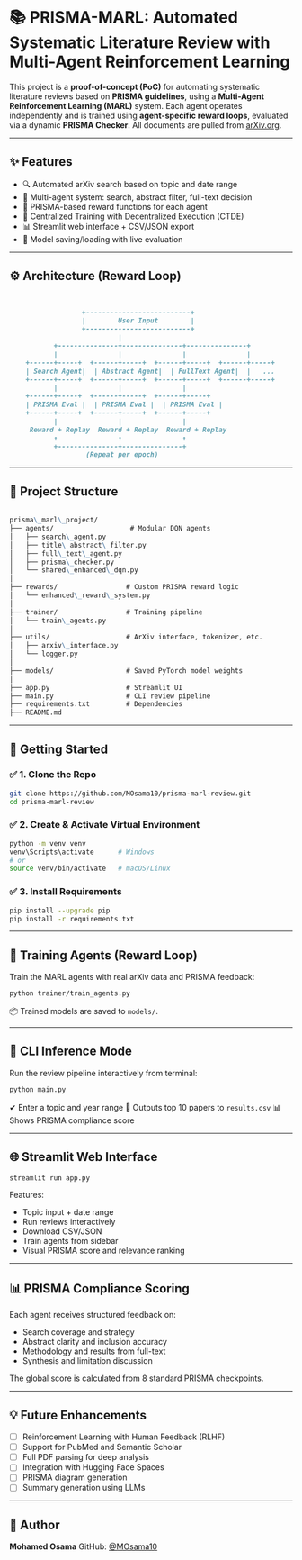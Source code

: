 

# 📚 PRISMA-MARL: Automated Systematic Literature Review with Multi-Agent Reinforcement Learning

This project is a **proof-of-concept (PoC)** for automating systematic literature reviews based on **PRISMA guidelines**, using a **Multi-Agent Reinforcement Learning (MARL)** system. Each agent operates independently and is trained using **agent-specific reward loops**, evaluated via a dynamic **PRISMA Checker**. All documents are pulled from [arXiv.org](https://arxiv.org).

---

## ✨ Features

- 🔍 Automated arXiv search based on topic and date range
- 🧠 Multi-agent system: search, abstract filter, full-text decision
- 🧪 PRISMA-based reward functions for each agent
- 🔁 Centralized Training with Decentralized Execution (CTDE)
- 📊 Streamlit web interface + CSV/JSON export
- 💾 Model saving/loading with live evaluation

---

## ⚙️ Architecture (Reward Loop)

```markdown


                  +--------------------------+
                  |        User Input        |
                  +--------------------------+
                           |
           +---------------+---------------+---------------+
           |               |               |               |
    +------+-----+  +------+-----+  +------+-----+  +------+-----+
    | Search Agent|  | Abstract Agent|  | FullText Agent|  |   ...      |
    +------+-----+  +------+-----+  +------+-----+  +------+-----+
           |               |               |
    +------+-----+  +------+-----+  +------+-----+
    | PRISMA Eval |  | PRISMA Eval |  | PRISMA Eval |
    +------+-----+  +------+-----+  +------+-----+
           |               |               |
     Reward + Replay  Reward + Replay  Reward + Replay
           ↑               ↑               ↑
           +---------------+---------------+
                   (Repeat per epoch)
```



---

## 📁 Project Structure
```markdown

prisma\_marl\_project/
├── agents/                   # Modular DQN agents
│   ├── search\_agent.py
│   ├── title\_abstract\_filter.py
│   ├── full\_text\_agent.py
│   ├── prisma\_checker.py
│   └── shared\_enhanced\_dqn.py
│
├── rewards/                 # Custom PRISMA reward logic
│   └── enhanced\_reward\_system.py
│
├── trainer/                 # Training pipeline
│   └── train\_agents.py
│
├── utils/                   # ArXiv interface, tokenizer, etc.
│   ├── arxiv\_interface.py
│   └── logger.py
│
├── models/                  # Saved PyTorch model weights
│
├── app.py                   # Streamlit UI
├── main.py                  # CLI review pipeline
├── requirements.txt         # Dependencies
├── README.md

````

---

## 🚀 Getting Started

### ✅ 1. Clone the Repo

```bash
git clone https://github.com/MOsama10/prisma-marl-review.git
cd prisma-marl-review
````

### ✅ 2. Create & Activate Virtual Environment

```bash
python -m venv venv
venv\Scripts\activate      # Windows
# or
source venv/bin/activate   # macOS/Linux
```

### ✅ 3. Install Requirements

```bash
pip install --upgrade pip
pip install -r requirements.txt
```

---

## 🔁 Training Agents (Reward Loop)

Train the MARL agents with real arXiv data and PRISMA feedback:

```bash
python trainer/train_agents.py
```

📦 Trained models are saved to `models/`.

---

## 🧪 CLI Inference Mode

Run the review pipeline interactively from terminal:

```bash
python main.py
```

✔ Enter a topic and year range
📄 Outputs top 10 papers to `results.csv`
📊 Shows PRISMA compliance score

---

## 🌐 Streamlit Web Interface

```bash
streamlit run app.py
```

Features:

* Topic input + date range
* Run reviews interactively
* Download CSV/JSON
* Train agents from sidebar
* Visual PRISMA score and relevance ranking

---

## 📊 PRISMA Compliance Scoring

Each agent receives structured feedback on:

* Search coverage and strategy
* Abstract clarity and inclusion accuracy
* Methodology and results from full-text
* Synthesis and limitation discussion

The global score is calculated from 8 standard PRISMA checkpoints.

---

## 💡 Future Enhancements

* [ ] Reinforcement Learning with Human Feedback (RLHF)
* [ ] Support for PubMed and Semantic Scholar
* [ ] Full PDF parsing for deep analysis
* [ ] Integration with Hugging Face Spaces
* [ ] PRISMA diagram generation
* [ ] Summary generation using LLMs

---

## 👤 Author

**Mohamed Osama**
GitHub: [@MOsama10](https://github.com/MOsama10)


````



